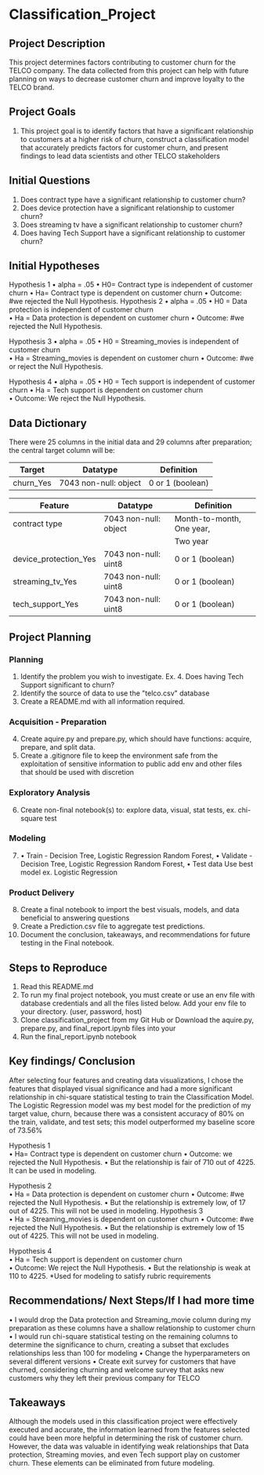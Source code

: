 # Classification_Project


## Project Description
This project determines factors contributing to customer churn for the TELCO company. The data collected from this project can help with future planning on ways to decrease customer churn and improve loyalty to the TELCO brand.

## Project Goals
1. This project goal is to identify factors that have a significant relationship to customers at a higher risk of churn, construct a classification model that accurately predicts factors for customer churn, and present findings to lead data scientists and other TELCO stakeholders

## Initial Questions 
1. Does contract type have a significant relationship to customer churn?
2. Does device protection have a significant relationship to customer churn?
3. Does streaming tv have a significant relationship to customer churn?
4. Does having Tech Support have a significant relationship to customer churn?


## Initial Hypotheses 
Hypothesis 1 
    • alpha = .05 
    • H0= Contract type is independent of customer churn 
    • Ha= Contract type is dependent on customer churn 
    • Outcome: #we rejected the Null Hypothesis. 
Hypothesis 2 
    • alpha = .05 
    • H0 = Data protection is independent of customer churn  
    • Ha = Data protection is dependent on customer churn
    • Outcome: #we rejected the Null Hypothesis.
    
Hypothesis 3 
    • alpha = .05 
    • H0 = Streaming_movies is independent of customer churn  
    • Ha = Streaming_movies is dependent on customer churn
    • Outcome: #we or reject the Null Hypothesis.

Hypothesis 4 
    • alpha = .05 
    • H0 = Tech support is independent of customer churn 
    • Ha = Tech support is dependent on customer churn  
    • Outcome: We reject the Null Hypothesis.


## Data Dictionary

There were 25 columns in the initial data and 29 columns after preparation; the central target column will be: 

| Target     |       Datatype        |    Definition      |
|------------|-----------------------|:------------------:|
| churn_Yes  | 7043 non-null: object |  0 or 1 (boolean)           |


| Feature                 |       Datatype        |    Definition            |
|-------------------------|-----------------------|--------------------------|
|contract type 	          |7043 non-null: object  |Month-to-month, One year, |
|                         |                       |Two year                  |
|device_protection_Yes	  |7043 non-null: uint8   |0 or 1 (boolean)          |
|streaming_tv_Yes	      |7043 non-null: uint8   |0 or 1 (boolean)          |
|tech_support_Yes	      |7043 non-null: uint8   |0 or 1 (boolean)          |


## Project Planning 
### Planning 
1. Identify the problem you wish to investigate. Ex. 4. Does having Tech Support significant to churn?
2. Identify the source of data to use the "telco.csv" database 
3. Create a README.md with all information required.
### Acquisition - Preparation 
4. Create aquire.py and prepare.py, which should have functions: acquire, prepare, and split data.
5. Create a .gitignore file to keep the environment safe from the exploitation of sensitive information to public add env and other files that should be used with discretion
### Exploratory Analysis 
6. Create non-final notebook(s) to: explore data, visual, stat tests, ex. chi-square test
### Modeling 
7. • Train - Decision Tree, Logistic Regression Random Forest,
   • Validate - Decision Tree, Logistic Regression Random Forest,
   • Test data Use best model ex. Logistic Regression
### Product Delivery
8. Create a final notebook to import the best visuals, models, and data beneficial to answering questions
9. Create a Prediction.csv file to aggregate test predictions.
10. Document the conclusion, takeaways, and recommendations for future testing in the Final notebook.


## Steps to Reproduce
1. Read this README.md
2. To run my final project notebook, you must create or use an env file with database credentials and all the files listed below. Add your env file to your directory. (user, password, host)
3. Clone classification_project from my Git Hub or Download the aquire.py, prepare.py, and final_report.ipynb files into your 
4. Run the final_report.ipynb notebook


## Key findings/ Conclusion
   After selecting four features and creating data visualizations, I chose the features that displayed visual significance and had a more significant relationship in chi-square statistical testing to train the Classification Model. The Logistic Regression model was my best model for the prediction of my target value, churn, because there was a consistent accuracy of 80% on the train, validate, and test sets; this model outperformed my baseline score of 73.56% 

Hypothesis 1  
    • Ha= Contract type is dependent on customer churn 
    • Outcome: we rejected the Null Hypothesis. 
    • But the relationship is fair of 710 out of 4225. It can be used in modeling.

Hypothesis 2  
    • Ha = Data protection is dependent on customer churn
    • Outcome: #we rejected the Null Hypothesis.
    • But the relationship is extremely low, of 17 out of 4225. This will not be used in modeling. 
Hypothesis 3  
    • Ha = Streaming_movies is dependent on customer churn
    • Outcome: #we rejected the Null Hypothesis.
    • But the relationship is extremely low of 15 out of 4225. This will not be used in modeling.  

Hypothesis 4  
    • Ha = Tech support is dependent on customer churn  
    • Outcome: We reject the Null Hypothesis.
    • But the relationship is weak at 110 to 4225. *Used for modeling to satisfy rubric requirements
 
    
    
## Recommendations/ Next Steps/If I had more time
   • I would drop the Data protection and Streaming_movie column during my preparation as these columns have a shallow relationship to customer churn
   • I would run chi-square statistical testing on the remaining columns to determine the significance to churn, creating a subset that excludes relationships less than 100 for modeling 
   • Change the hyperparameters on several different versions
   • Create exit survey for customers that have churned, considering churning and welcome survey that asks new customers why they left their previous company for TELCO
   
   
## Takeaways 
   Although the models used in this classification project were effectively executed and accurate, the information learned from the features selected could have been more helpful in determining the risk of customer churn. However, the data was valuable in identifying weak relationships that Data protection, Streaming movies, and even Tech support play on customer churn. These elements can be eliminated from future modeling.
